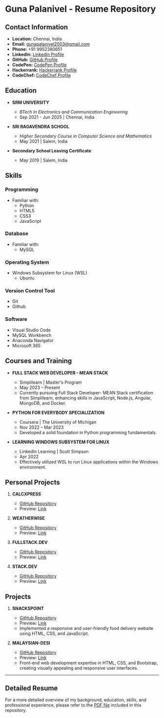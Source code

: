 # Guna Palanivel - Resume Repository

## Contact Information
- **Location:** Chennai, India
- **Email:** gunapalanivel2003@gmail.com
- **Phone:** +91 9952380651
- **LinkedIn:** [LinkedIn Profile](https://www.linkedin.com/in/guna-palanivel)
- **GitHub:** [GitHub Profile](https://github.com/GunaPalanivel)
- **CodePen:** [CodePen Profile](https://codepen.io/Guna-Palanivel)
- **Hackerrank:** [Hackerrank Profile](https://www.hackerrank.com/gunapalanivel201)
- **CodeChef:** [CodeChef Profile](https://www.codechef.com/users/gunapalanivel)

## Education
- **SRM UNIVERSITY**
  - *BTech In Electronics and Communication Engineering*
  - Sep 2021 - Jun 2025 | Chennai, India

- **SRI RAGAVENDRA SCHOOL**
  - *Higher Secondary Course in Computer Science and Mathematics*
  - May 2021 | Salem, India

- **Secondary School Leaving Certificate**
  - May 2019 | Salem, India

## Skills
### Programming
- Familiar with:
  - Python
  - HTML5
  - CSS3
  - JavaScript

### Database
- Familiar with:
  - MySQL

### Operating System
- Windows Subsystem for Linux (WSL)
  - Ubuntu

### Version Control Tool
- Git
- Github

### Software
- Visual Studio Code
- MySQL Workbench
- Anaconda Navigator
- Microsoft 365

## Courses and Training
- **FULL STACK WEB DEVELOPER - MEAN STACK**
  - Simplilearn | Master's Program
  - May 2023 – Present
  - Currently pursuing Full Stack Developer- MEAN Stack certification from Simplilearn, enhancing skills in JavaScript, Node.js, Angular, MongoDB, and Docker.

- **PYTHON FOR EVERYBODY SPECIALIZATION**
  - Coursera | The University of Michigan
  - Nov 2022 – Mar 2023
  - Developed a solid foundation in Python programming fundamentals.

- **LEARNING WINDOWS SUBSYSTEM FOR LINUX**
  - LinkedIn Learning | Scott Simpson
  - Apr 2022
  - Effectively utilized WSL to run Linux applications within the Windows environment.

## Personal Projects
1. **CALCXPRESS**
   - [GitHub Repository](https://github.com/GunaPalanivel/CalcXpress.git)
   - Preview: [Link](https://calcxpress.pages.dev/)

2. **WEATHERWISE**
   - [GitHub Repository](https://github.com/GunaPalanivel/WeatherWise.git)
   - Preview: [Link](https://weatherwise.pages.dev/)

3. **FULLSTACK.DEV**
   - [GitHub Repository](https://github.com/GunaPalanivel/fullstack.dev.git)
   - Preview: [Link](https://fullstack-dev.pages.dev/)

4. **STACK.DEV**
   - [GitHub Repository](https://github.com/GunaPalanivel/stack.dev.git)
   - Preview: [Link](https://stack-dev.pages.dev/)

## Projects
1. **SNACKSPOINT**
   - [GitHub Repository](https://github.com/GunaPalanivel/SnacksPoint.git)
   - Preview: [Link](https://gunapalanivel.github.io/SnacksPoint/)
   - Implemented a responsive and user-friendly food delivery website using HTML, CSS, and JavaScript.

2. **MALAYSIAN-DESI**
   - [GitHub Repository](https://github.com/GunaPalanivel/Malaysian-Desi.git)
   - Preview: [Link](https://malaysian-desi.pages.dev/)
   - Front-end web development expertise in HTML, CSS, and Bootstrap, creating visually appealing and responsive user interfaces.

---
## Detailed Resume
For a more detailed overview of my background, education, skills, and professional experience, please refer to the [PDF file](https://github.com/GunaPalanivel/Guna_B.tech-ECE-_Resume/blob/main/Guna_BTech(ECE).pdf) included in this repository.
